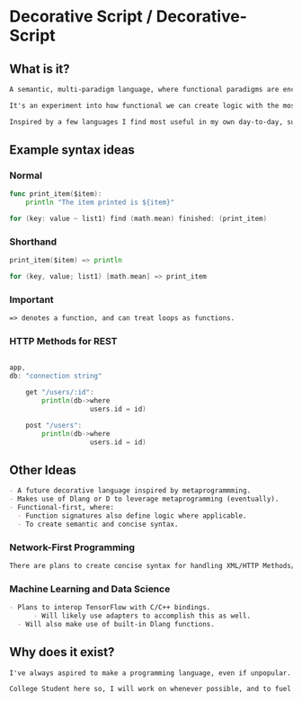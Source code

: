 # Decorative Script / Decorative-Script

## What is it?

```markdown
A semantic, multi-paradigm language, where functional paradigms are encouraged, but not required.

It's an experiment into how functional we can create logic with the most concise syntax possible, while retaining semantic meaning.

Inspired by a few languages I find most useful in my own day-to-day, such as Python, Go, Dlang, JavaScript.
```

## Example syntax ideas

### Normal

```go
func print_item($item):
    println "The item printed is ${item}"

for (key: value ~ list1) find (math.mean) finished: (print_item)
```

### Shorthand

```go
print_item($item) => println

for (key, value; list1) [math.mean] => print_item 
```

### Important

```markdown
=> denotes a function, and can treat loops as functions.
```

### HTTP Methods for REST

```go

app,
db: "connection string"

    get "/users/:id":
        println(db->where
                    users.id = id)

    post "/users":
        println(db->where
                    users.id = id)
```

## Other Ideas

```markdown
- A future decorative language inspired by metaprogrammming.
- Makes use of Dlang or D to leverage metaprogramming (eventually).
- Functional-first, where:
  - Function signatures also define logic where applicable.
  - To create semantic and concise syntax.
```

### Network-First Programming

```markdown
There are plans to create concise syntax for handling XML/HTTP Methods/etc without making the process difficult, or require much configuration.
```

### Machine Learning and Data Science

```markdown
- Plans to interop TensorFlow with C/C++ bindings.
      - Will likely use adapters to accomplish this as well.
  - Will also make use of built-in Dlang functions.
```
  
## Why does it exist?

```markdown
I've always aspired to make a programming language, even if unpopular. I think it's a great learning tool, and I've always wanted to make the landscape even easier to understand.

College Student here so, I will work on whenever possible, and to fuel further academic studies - so you may see syntax change over a period of time.
```
